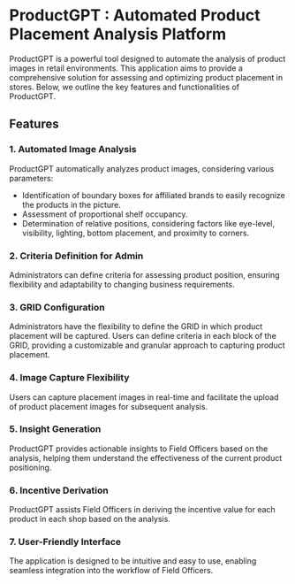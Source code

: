 # ProductGPT : Automated Product Placement Analysis Platform

ProductGPT is a powerful tool designed to automate the analysis of product images in retail environments. This application aims to provide a comprehensive solution for assessing and optimizing product placement in stores. Below, we outline the key features and functionalities of ProductGPT.

## Features

### 1. Automated Image Analysis
ProductGPT automatically analyzes product images, considering various parameters:
- Identification of boundary boxes for affiliated brands to easily recognize the products in the picture.
- Assessment of proportional shelf occupancy.
- Determination of relative positions, considering factors like eye-level, visibility, lighting, bottom placement, and proximity to corners.

### 2. Criteria Definition for Admin
Administrators can define criteria for assessing product position, ensuring flexibility and adaptability to changing business requirements.

### 3. GRID Configuration
Administrators have the flexibility to define the GRID in which product placement will be captured. Users can define criteria in each block of the GRID, providing a customizable and granular approach to capturing product placement.

### 4. Image Capture Flexibility
Users can capture placement images in real-time and facilitate the upload of product placement images for subsequent analysis.

### 5. Insight Generation
ProductGPT provides actionable insights to Field Officers based on the analysis, helping them understand the effectiveness of the current product positioning.

### 6. Incentive Derivation
ProductGPT assists Field Officers in deriving the incentive value for each product in each shop based on the analysis.

### 7. User-Friendly Interface
The application is designed to be intuitive and easy to use, enabling seamless integration into the workflow of Field Officers.
